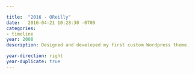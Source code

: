 ```yaml
---

title:  "2016 - OReilly"
date:   2016-04-21 10:28:30 -0700
categories:
- timeline
year: 2008
description: Designed and developed my first custom Wordpress theme.

year-direction: right
year-duplicate: true
---
```

